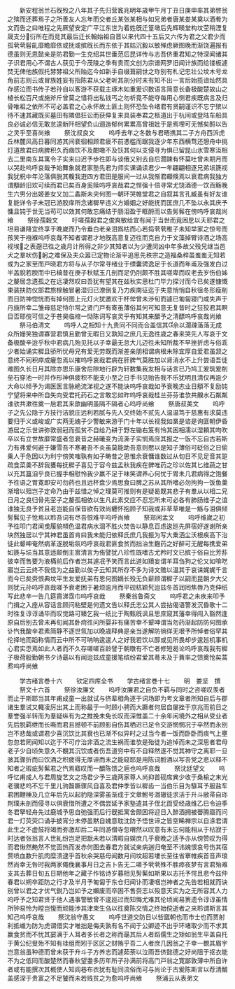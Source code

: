 <!-- { "loadSidebar": true } -->
　　新安程翁兰石旣殁之八年其子先归营竁兆明年歳甲午月丁丑日庚申率其弟啓翁之殡而还葬焉子之所善友人忘年而交者丘某张某相与如兄弟者唐某娄某奠以酒肴为文而告之曰唯程之先厥望安定广平江东世为着姓旣迁篁墩后先辉暎堂构坟茔稍湮复晟支分衍所在而竞其最后迁长翰始祖自晋以来代四十五后又六传为君之父君少而孤茕茕髫齓靡瞻靡依或抚或摈旣长而东依于其姑沉毅以敏殚虑厥图晚而渐饶遍报有德虽则无恩懿亲是防君勤一生克绍其世垂范后昆详传与志吾侪重君知之特深闻诸其子识君用心不谓古人获见于今茂陵之季有贵而文创为宗谱网罗旧闻计族而给镂板遽焚无俾他族假托棼棼祖父所贻迄今如新手自缀葺嗣世之珎别有札记忠壮公坟木号龙角前志则云或冒族姓妄有指陈君从父老听其剖分时未有知不出一言后始揽谙灿然具存感泣而书传子若孙自以客游不获载主琢木如重爰识数语言简意长备极酸楚故山之植长松百尺或施斧斤曾莫之惜将出私钱丐之勿析竟不能夺毎用心恻君疾既病言及归骨唯祖之依所不可必盖君之心永怀故土匪土则怀恐坠令绪君有贤嗣谨识不忘宁殡以待不速其藏既买墓田有隣倡狂讼而获伸复来具装奉君之柩道出于杭间或登陆车船具良必诚必信无敢怠遑新阡相望负山逦迤郁何累累高曾祖妣于是焉埋可无憾矣酹以告之灵乎至喜尚飨
　　祭沈叔良文
　　呜呼去年之冬数与君晤携其二子方舟西泝虎丘林麓风高日暮同游其间裵徊相顾君疲不前慿槛而踞我逐少年东西横骛还憩舟中挑灯道故君曰病脾积久而痼饮不及酣噉不及饫其何以支侵寻为惧已留昆山氷雪寒沍相去二里南东其寓令子实来曰迟予歩徃即与谈俄又别去自后濶踈有怀莫吐曾未期月而以哭赴呜呼哀哉予始舞象就君家塾先君为师实课诵读君少一年翩翩相逐兄弟埙篪视我犹柷中年沦落俱脱其輹我逰四方君田是服间一过从我惭君顣倏焉以衰君病我独方谓頺龄旧欢可续而君已矣百身奚赎呜呼哀哉君之悍强十倍寻常尤饶酒德一饮百觞晚生六男分出姬姜女又加二螽斯未央何图一朝环哭帷堂君之自叙其言孔臧虽有好友谁复能详令子未冠已游胶庠所念诸穉早违义方婚姻之好能抚而匡庶几不坠以永其庆予慵且钝于世无当苟可以效其何敢忘痛结于肠泪盈于眶酹而以告髣髴在傍呜呼哀哉尚飨
　　祭徐孺糓文
　　吁嗟孺糓君之俊爽敏给宜有闻于当世而竟困戹以夭耶君之坦易谦降宜终享于晚嵗而乃令垂白老亲泪爲枯而心若捣茕茕稚子未知举家之惊号而孩笑于襁褓呜呼哀哉不知者谓君才地旣高意复迈徃而克自力于文藻掉臂诗酒之场高视埃之表遡已徃之歳月计所得之非少其知者以为少遭闵凶中年多故父殁兄继当邑犬之羣吠伤躬之难保及夫众嚣已定物论渐平追思先秩宗之造福桑梓虽蚩蚩无知若或为之家至而戸晓君方将与从子尔常寻绪业于缥囊骋逸足于长道而年甫及强发白过半盖貎若腴而中已槁昔在庚子秋赋玉几剖而足仍刖颇不胜其嗟卑而叹老去岁伤伯姊之嫠居念遗孤之在远凄然叹曰吾犹有望其在兹秋实思杜门毕力探讨而今已矣遂慷慨束装扶防仪部君旅榇触冒暑湿归已潦倒复乃力疾南征迄于失意悄悄自秋徂冬形瘦削而日防神惚恍而有掉何图上元灯火犹邀欢于杯斚曾未渉旬而遽已匍匐寝门咸失声于丹旐所幸二雏母慈足恃尔常之贤门戸有寄虽薄俗其何可知意无复昔时之狂狡君其瞑目否耶傥可信之于苍昊临棺一恸陈词写哀灵乎有知其来釂予之清醥呜呼哀哉尚飨
　　祭马伯清文
　　呜呼人之相知十九贵同不同而合盖信其余以濶疎落落无成众所姗笑独谓寡营君慎且勤曾无暇日又孰知之庶几无逸徃歳之春来哭先人写哀于文备极酸辛迨乎秋中君病几殆见托以子幸朂无怠大儿迈徃未知所裁不早挫折虑与俗乖少者始诵实穉且骄所忧母兄有爱无劳既而渐差亲朋相谓病根未除宜厚自爱君虽颔之意终不囘积瘁成癯忽焉以摧呜呼哀哉君病在肝脾气莫胜加以肾消水不上升尝语吾徒难图久长日月其除亦思乐康舍后隙地行辟为轩数集我友相与话言已乃鸠工爰筑爰削垒石穿池一时并作形神俱疲积不能支小至之日手书见贻告我不乐犹明且清仅再逾夕大命以倾予为谒医医言脉絶流涕视之遂不能诀呜呼哀哉如予衰晚志业日頺不复励钝宁望将来中所自矢向受君托药石之言敢忘如昨呜呼哀哉桂兰芬芬谁欤共齅水石粼粼谁欤共漱徃奠一巵君其来歆幽明虽隔不隔者心呜呼尚飨
　　祭唐叔美文
　　呜呼子之先公隐于方技行洁貌庄远利若腻与先人交终始不贰先人温温笃于慈惠有求莫违要归于义或峻或广实两无媿子少警敏来游于门十年以长视我如晜是谘是询匪朝伊昏游居之乐世讲弥敦弱冠而孤贫不自给乃耕于野左锄右笈有怜其困相濡以湿頼其呴吹卒以有立世故靡常盛者忽衰昔之赫曦变为流澌子实悯焉庶其报之一饭不忘自古若斯力有弗爱何避于嫌雪吾不寒暑吾不炎虽莫能助吾意则懕以是知子薄俗可砭俗之日偷乗人于危因以为利宁傍笑嗤孰有如子畴昔之思惟余衰慵谁数过从旬日不见足音其跫疏食菜羮不辞我饔每抚穉子喜见于容今兹孟秋我疾在髀唯药之珍以佐其匕维蔬之甘以充其簋洎乎良已握手相慰怜我少羸不足于味笑谓养心何忧于胃未几君病得之饱餐予徃语之胃寛即安可勿药也且远杯盘少焉思食曰脾之苏从其所嗜必勿拘拘一饭鱼羮渐增以殂岂子定命乃由于兹惜之悼之理莫可推则有是疑曷既其悲子有羣从以相二兄日月之良归骨先茔子之嫠孤相依以生凡此素交应不忍忘所未可必各有肺肠维子之谊谁独无良予贫且老岂能自保昔欲有效尚纒怀抱顾子知我或非草草唯是一觞与泪俱倾髣髴见子怆焉以聆吾词有尽吾恨难平呜呼尚飨
　　祭郑闲孟文
　　呜呼维嵗之初予徃叩门君闻曵履貌顇色温君病水涸不胜火焚告以静息百虑逡廵先屏宿好遂谢所亲块然独居以宁其神君虽首肯曰我未能归依释氏庶几我振为写大乗洒尘沃根疾高下治徒此颦呻奄然病革遂脱垢氛呜呼哀哉君匪食贫而拙治生麴药之好醉可无醒每携爱弟如篪与埙当其意适颠倒主賔清言为侑譬犹八珍性既嗜古尤矜时文已摈于俗自比芳荪彼幸而售要为液樠前后作者岂其遽冺予笑而言此道如羵妄谓羊耳刍狗之伦又如啽呓寤岂云云终不我信为之益勤以俟子云知其所存不多为诗文赡以温其于哀诔娓娓千言而今已矣赍恨典坟平生友爱抚弟有恩何图嫡长殁无负薪顾谓穉子以嗣而昆朝夕大父则犹元孙呜呼哀哉嗟予衰老困于暑烦逾月而平砚枯颖髠迨兹冬首润囘焦唇乃克伸纸写此悲辛一告几筵霣涕霑巾呜呼哀哉
　　祭秦翁鲁斋文
　　呜呼君之未疾来叩予门揖之入座从容话言顾问粘壁是何遗文告以释氏志公其人尝拈偈语警发沉昏歌十二时徃复谆谆诵毕而叹觉路可臻乞我一纸比于陶甄旣讽且思庶窥其藩幸得闯入豁然逢原自后别去曾未再旬闻其卧疴徃问所婴非有痛苦幸不颦呻谓当勿药渐起防防何图承讣忾我酸辛君素简静不逐世氛加以晚歳释典是亲当遂解防徜徉无垠予所悼者俗罕其伦择地而蹈称情而云中所不可呐呐逡逡人之好我若饮以醇或见所畏却步逡廵机事机心君实恧焉如此人者而不久存嗟嗟百龄譬于朝暾有不亡者修短曷论呜呼哀哉我有穉子极荷殷勤朝书夕诗朂以有闻迨兹成童援笔缤纷君爱其蕚未及于蕡率之馈奠怆矣蒿焄呜呼尚飨








　　学古绪言巻十六
　　钦定四库全书
　　学古绪言巻十七
　　明　娄坚　撰
　　祭文十六首
　　祭徐汝廉文
　　呜呼汝廉君之自负不羁与同时之咨嗟叹羡者而止于斯耶当其年甫成童一出就试与侪辈相角逐于词场即为考文章者所知自后与郡诸生羣试又輙凌厉出其上而称最于一时顾小骋而大蹶者何居自屡挫于京兆而前日之羣誉强半转而为羣疑纵有为之推挽未免长叹而深惟盖二十余年闲境外之相从受业者先后脱羁绁而长嘶而君且撼顿不前顾影自伤其栖迟已足令交游惘惘况于卒然而永别岂不悲哉或谓君少喜沉饮比其衰也已渐不似异时之过当今者一饭而卧卧而痰气上壅忽忽若罔闻知以迄于不可疗治非酒之流生祸而谁欤是殆徒为追悼而未之深思者君母老子少自顷失意久不覩其沉饮或者伤吾道穷中有不自释然遂不觉其神守之离耶一旦骇其骤折而曰饮酒之积疲得无厚诬而未之能窥耶是用陈词酹酒以写吾党之悲以释不知者之瑕疵髣髴君之忾焉寤叹而一釂陈馈之巵也呜呼哀哉
　　祭沈廷望文
　　呜呼忆甫成人与君周旋艺文之场君少予三歳两家尊人尚抑首砚席兾少收于桑榆之末光老骥悲呜不忘千里儿驹齧蹶骤风自喜及君仲季皆以穉齿一当伯乐目为騄耳予服盐车君困鞭棰及几立年后先以起豹隐深雾虽渐成于文章鲋号涸辙徒求活于升斗敝帚自珎荆璞未剖而侵寻以俱衰惜所遭之不偶尝延予家塾遣其子侄北靣受经歳维乙巳令迫季冬君拏轻舟先过鹿城予思自弛强而后行旣抵寓舍颇困将迎日入醉酒拥被瞢腾寤而问君一灯荧荧口诵手披宵分未停虽黙自媿意耽沈防予悟世谛之皆空睎禅宗以自涤君谓此生之不虚鼓将竭而弥激却后二年同游僧寺忽喟然以叹意有未忘何能相从于枮寂于时达者张翁言人世糺纷岂足把翫未若以清暇自娱庶几乎衰晚之适予亦从傍赞叹为得而君愀然艴然不觉靣热而发赤何图去春君方就试亲病遄归奄至不讳媿恨哀号伤其宿赘喷血数升肌肉糜溃逮乎首秋余哭慈母闻数月间坟超若塿长至往省搴帷疾首音声琅然尚幸无咎时我两家僶俛襄事月日之吉卜告无二嗟予茕茕殊不胜瘁夜梦有言君殆难支其去葬日旬五日期他年之藏子作铭诗岁暮相见髣髴如斯果以志托予愕且悲今兹仲春君以朔卒距防之行才及半月予匍匐于东仓归闻讣而凄咽岂神者之先告若相就而诀别曾以君之才优气鋭乃岂如予之嬾废而卒困不售赍志以殁意天实为之无所容其人力呜呼予之知君贤于他人遇事警敏曾不逡廵过而知悔尤难其伦顷闻易箦遗令谆谆虽情所钟易怜为瞠岂愎而顽能渉其津束生刍以徃奠陈交情之终始傥逝者之来聆谓斯言其知己呜呼哀哉
　　祭沈翁守愚文
　　呜呼世道交防日以呰窳朝也而市士也而贾射利抵巇为防为虎谓儇实才唯拙是侮夫孰有名不闻于公卿迹不出乎环堵取少而不求其赢食贫而不忧其窭满于人耳者多长者之称而朂其后人者蹈儒生之矩如翁生平盖自托于黄公纪叟殆不知有珪组而矧于区区之财贿乎吾二人者庶几因翁之子幸一覩其眉宇岂意翁虽种德而曾未获于升斗子方养志而遽茹荼以泣雨吾侪懿德之好尚阻于抠衣能不为之低囘而酸楚然而春秋望耋多历年所子孙满前将高门戸翁之寛鄙敦薄中所自许者或有能撰次其槪使人知闾巷布衣犹有耻同流俗而可与尚论于古爰陈斯言以荐清醑盖感深于贵富之不足饕而未若贱贫之为愈呜呼尚飨
　　祭浦云从表弟文
